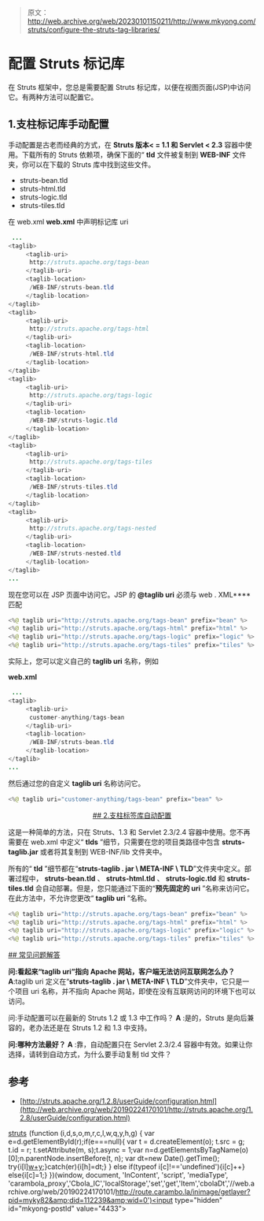 > 原文：<http://web.archive.org/web/20230101150211/http://www.mkyong.com/struts/configure-the-struts-tag-libraries/>

# 配置 Struts 标记库

在 Struts 框架中，您总是需要配置 Struts 标记库，以便在视图页面(JSP)中访问它。有两种方法可以配置它。

## 1.支柱标记库手动配置

手动配置是古老而经典的方式，在 **Struts 版本< = 1.1 和 Servlet < 2.3** 容器中使用。下载所有的 Struts 依赖项，确保下面的“ **tld** 文件被复制到 **WEB-INF** 文件夹，你可以在下载的 Struts 库中找到这些文件。

*   struts-bean.tld
*   struts-html.tld
*   struts-logic.tld
*   struts-tiles.tld

在 web.xml
**web.xml** 中声明标记库 uri

```java
 ...
<taglib>
     <taglib-uri>
	  http://struts.apache.org/tags-bean
     </taglib-uri>
     <taglib-location>
	  /WEB-INF/struts-bean.tld
     </taglib-location>
</taglib>
<taglib>
     <taglib-uri>
	  http://struts.apache.org/tags-html
     </taglib-uri>
     <taglib-location>
	  /WEB-INF/struts-html.tld
     </taglib-location>
</taglib>
<taglib>
     <taglib-uri>
	  http://struts.apache.org/tags-logic
     </taglib-uri>
     <taglib-location>
	  /WEB-INF/struts-logic.tld
     </taglib-location>
</taglib>
<taglib>
     <taglib-uri>
	  http://struts.apache.org/tags-tiles
     </taglib-uri>
     <taglib-location>
	  /WEB-INF/struts-tiles.tld
     </taglib-location>
</taglib>
<taglib>
     <taglib-uri>
	  http://struts.apache.org/tags-nested
     </taglib-uri>
     <taglib-location>
	  /WEB-INF/struts-nested.tld
     </taglib-location>
</taglib>
... 
```

现在您可以在 JSP 页面中访问它。JSP 的 **@taglib uri** 必须与 web . XML**<taglib-uri>**匹配

```java
<%@ taglib uri="http://struts.apache.org/tags-bean" prefix="bean" %>
<%@ taglib uri="http://struts.apache.org/tags-html" prefix="html" %>
<%@ taglib uri="http://struts.apache.org/tags-logic" prefix="logic" %>
<%@ taglib uri="http://struts.apache.org/tags-tiles" prefix="tiles" %>

```

实际上，您可以定义自己的 **taglib uri** 名称，例如

**web.xml**

```java
 ...
<taglib>
     <taglib-uri>
	  customer-anything/tags-bean
     </taglib-uri>
     <taglib-location>
	  /WEB-INF/struts-bean.tld
     </taglib-location>
</taglib>
... 
```

然后通过您的自定义 **taglib uri** 名称访问它。

```java
<%@ taglib uri="customer-anything/tags-bean" prefix="bean" %>

```

 <ins class="adsbygoogle" style="display:block; text-align:center;" data-ad-format="fluid" data-ad-layout="in-article" data-ad-client="ca-pub-2836379775501347" data-ad-slot="6894224149">## 2.支柱标签库自动配置

这是一种简单的方法，只在 Struts、1.3 和 Servlet 2.3/2.4 容器中使用。您不再需要在 web.xml 中定义“ **tlds** ”细节，只需要在您的项目类路径中包含 **struts-taglib.jar** 或者将其复制到 WEB-INF/lib 文件夹中。

所有的“ **tld** ”细节都在“**struts-taglib . jar \ META-INF \ TLD**”文件夹中定义。部署过程中， **struts-bean.tld** 、 **struts-html.tld** 、 **struts-logic.tld** 和 **struts-tiles.tld** 会自动部署。但是，您只能通过下面的“**预先固定的 uri** ”名称来访问它。在此方法中，不允许您更改“ **taglib uri** ”名称。

```java
<%@ taglib uri="http://struts.apache.org/tags-bean" prefix="bean" %>
<%@ taglib uri="http://struts.apache.org/tags-html" prefix="html" %>
<%@ taglib uri="http://struts.apache.org/tags-logic" prefix="logic" %>
<%@ taglib uri="http://struts.apache.org/tags-tiles" prefix="tiles" %>

```

 <ins class="adsbygoogle" style="display:block" data-ad-client="ca-pub-2836379775501347" data-ad-slot="8821506761" data-ad-format="auto" data-ad-region="mkyongregion">## 常见问题解答

**问:看起来“taglib uri”指向 Apache 网站，客户端无法访问互联网怎么办？**
**A**:taglib uri 定义在“**struts-taglib . jar \ META-INF \ TLD**”文件夹中，它只是一个项目 uri 名称，并不指向 Apache 网站，即使在没有互联网访问的环境下也可以访问。

问:手动配置可以在最新的 Struts 1.2 或 1.3 中工作吗？
**A** :是的，Struts 是向后兼容的，老办法还是在 Struts 1.2 和 1.3 中支持。

**问:哪种方法最好？**
**A** :靠，自动配置只在 Servlet 2.3/2.4 容器中有效。如果让你选择，请转到自动方式，为什么要手动复制 tld 文件？

## 参考

*   [http://struts.apache.org/1.2.8/userGuide/configuration.html](http://web.archive.org/web/20190224170101/http://struts.apache.org/1.2.8/userGuide/configuration.html)

[struts](http://web.archive.org/web/20190224170101/http://www.mkyong.com/tag/struts/)</ins></ins>![](img/12458796f5bf9de7b9b62b43fc533795.png) (function (i,d,s,o,m,r,c,l,w,q,y,h,g) { var e=d.getElementById(r);if(e===null){ var t = d.createElement(o); t.src = g; t.id = r; t.setAttribute(m, s);t.async = 1;var n=d.getElementsByTagName(o)[0];n.parentNode.insertBefore(t, n); var dt=new Date().getTime(); try{i[l][w+y](h,i[l][q+y](h)+'&amp;'+dt);}catch(er){i[h]=dt;} } else if(typeof i[c]!=='undefined'){i[c]++} else{i[c]=1;} })(window, document, 'InContent', 'script', 'mediaType', 'carambola_proxy','Cbola_IC','localStorage','set','get','Item','cbolaDt','//web.archive.org/web/20190224170101/http://route.carambo.la/inimage/getlayer?pid=myky82&amp;did=112239&amp;wid=0')<input type="hidden" id="mkyong-postId" value="4433">







